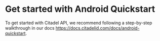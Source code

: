 # Get started with Android Quickstart
To get started with Citadel API, we recommend following a step-by-step walkthrough in our docs https://docs.citadelid.com/docs/android-quickstart.

